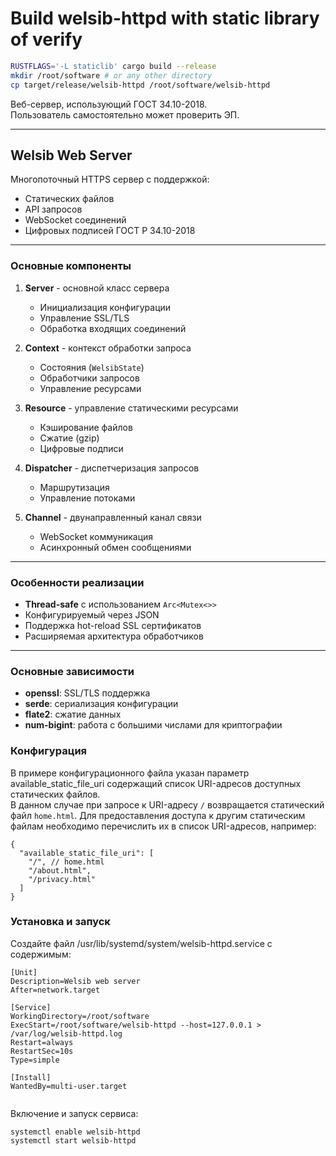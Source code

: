# Build welsib-httpd with static library of verify

```bash
RUSTFLAGS='-L staticlib' cargo build --release
mkdir /root/software # or any other directory
cp target/release/welsib-httpd /root/software/welsib-httpd
```

Веб-сервер, использующий ГОСТ 34.10-2018.  
Пользователь самостоятельно может проверить ЭП.

---

## Welsib Web Server

Многопоточный HTTPS сервер с поддержкой:
- Статических файлов
- API запросов
- WebSocket соединений
- Цифровых подписей ГОСТ Р 34.10-2018

---

### Основные компоненты

1. **Server** - основной класс сервера
   - Инициализация конфигурации
   - Управление SSL/TLS
   - Обработка входящих соединений

2. **Context** - контекст обработки запроса
   - Состояния (`WelsibState`)
   - Обработчики запросов
   - Управление ресурсами

3. **Resource** - управление статическими ресурсами
   - Кэширование файлов
   - Сжатие (gzip)
   - Цифровые подписи

4. **Dispatcher** - диспетчеризация запросов
   - Маршрутизация
   - Управление потоками

5. **Channel** - двунаправленный канал связи
   - WebSocket коммуникация
   - Асинхронный обмен сообщениями

---

### Особенности реализации
- **Thread-safe** с использованием `Arc<Mutex<>>`
- Конфигурируемый через JSON
- Поддержка hot-reload SSL сертификатов
- Расширяемая архитектура обработчиков

---

### Основные зависимости
- **openssl**: SSL/TLS поддержка
- **serde**: сериализация конфигурации
- **flate2**: сжатие данных
- **num-bigint**: работа с большими числами для криптографии


### Конфигурация

В примере конфигурационного файла указан параметр available_static_file_uri содержащий список URI-адресов доступных статических файлов.  
В данном случае при запросе к URI-адресу `/` возвращается статический файл `home.html`.
Для предоставления доступа к другим статическим файлам необходимо перечислить их в список URI-адресов, например:

```
{
  "available_static_file_uri": [
    "/", // home.html
    "/about.html",
    "/privacy.html"
  ]
}
```

### Установка и запуск

Создайте файл /usr/lib/systemd/system/welsib-httpd.service
с содержимым:

```
[Unit]
Description=Welsib web server
After=network.target

[Service]
WorkingDirectory=/root/software
ExecStart=/root/software/welsib-httpd --host=127.0.0.1 > /var/log/welsib-httpd.log
Restart=always
RestartSec=10s
Type=simple

[Install]
WantedBy=multi-user.target


```


Включение и запуск сервиса:

```
systemctl enable welsib-httpd
systemctl start welsib-httpd
```